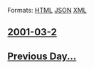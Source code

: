 
Formats: [HTML](2001/03/2/index.html)  [JSON](2001/03/2/index.json)  [XML](2001/03/2/index.xml)  

## [2001-03-2](/news/2001/03/2/index.md)

## [Previous Day...](/news/2001/03/1/index.md)

